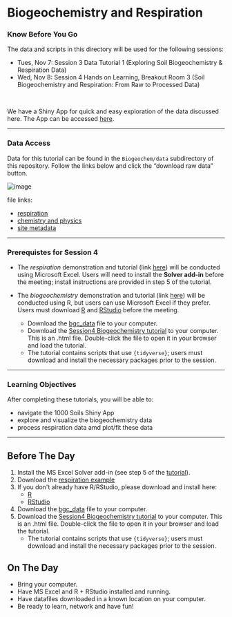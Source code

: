 Biogeochemistry and Respiration
================

### Know Before You Go

The data and scripts in this directory will be used for the following sessions:
- Tues, Nov 7: Session 3 Data Tutorial 1 (Exploring Soil Biogeochemistry & Respiration Data)
- Wed, Nov 8: Session 4 Hands on Learning, Breakout Room 3 (Soil Biogeochemistry and Respiration: From Raw to Processed Data)
<br>

We have a Shiny App for quick and easy exploration of the data discussed here. 
The App can be accessed [here](https://shinyproxy.emsl.pnnl.gov/app/1000soils).

---

### Data Access

Data for this tutorial can be found in the `Biogeochem/data` subdirectory of this repository. 
Follow the links below and click the “download raw data” button.

![image](https://github.com/EMSL-MONet/CommSciMtg_Nov23/assets/50244730/5fecb9fe-ed78-445c-984c-d69372322831)


file links:

- [respiration](https://github.com/EMSL-MONet/CommSciMtg_Nov23/blob/main/Biogeochem/data/Respiration_Raw_Data.xlsx)
- [chemistry and
  physics](https://github.com/EMSL-MONet/CommSciMtg_Nov23/blob/main/Biogeochem/data/bgc_data.csv)
- [site
  metadata](https://github.com/EMSL-MONet/CommSciMtg_Nov23/blob/main/Biogeochem/data/bgc_metadata.csv)

---

### Prerequistes for Session 4

- The _respiration_ demonstration and tutorial (link [here](https://github.com/EMSL-MONet/CommSciMtg_Nov23/blob/main/Biogeochem/Instructions%20for%20Respration%20Curve%20Fitting%20with%20Excel.docx))
will be conducted using Microsoft Excel. Users will need to install the **Solver add-in** before the meeting;
install instructions are provided in step 5 of the tutorial. 

- The _biogeochemistry_ demonstration and tutorial (link [here](https://github.com/EMSL-MONet/CommSciMtg_Nov23/blob/main/Biogeochem/session4_hands_on_tutorial_kfp.html)) will be conducted using R,
but users can use Microsoft Excel if they prefer. Users must download [R](https://cran.r-project.org/)
and [RStudio](https://posit.co/downloads/) before the meeting.
  - Download the [bgc_data](https://github.com/EMSL-MONet/CommSciMtg_Nov23/blob/main/Biogeochem/data/bgc_data.csv) file to your computer.
  - Download the [Session4 Biogeochemistry tutorial](https://github.com/EMSL-MONet/CommSciMtg_Nov23/blob/main/Biogeochem/session4_hands_on_tutorial_kfp.html) to your computer.
    This is an .html file. Double-click the file to open it in your browser and load the tutorial.
  - The tutorial contains scripts that use `{tidyverse}`; users must download and install the necessary packages prior to the session.

---

### Learning Objectives
After completing these tutorials, you will be able to:
- navigate the 1000 Soils Shiny App
- explore and visualize the biogeochemistry data
- process respiration data amd plot/fit these data 

--- 
## Before The Day

1. Install the MS Excel Solver add-in (see step 5 of the [tutorial](https://github.com/EMSL-MONet/CommSciMtg_Nov23/blob/main/Biogeochem/Instructions%20for%20Respration%20Curve%20Fitting%20with%20Excel.docx)).
2. Download the [respiration example](https://github.com/EMSL-MONet/CommSciMtg_Nov23/blob/main/Biogeochem/data/Respiration_Example.xlsx)
3. If you don't already have R/RStudio, please download and install here:
    - [R](https://cran.r-project.org/)
    -  [RStudio](https://posit.co/downloads/)
4. Download the [bgc_data](https://github.com/EMSL-MONet/CommSciMtg_Nov23/blob/main/Biogeochem/data/bgc_data.csv) file to your computer.
5. Download the [Session4 Biogeochemistry tutorial](https://github.com/EMSL-MONet/CommSciMtg_Nov23/blob/main/Biogeochem/session4_hands_on_tutorial_kfp.html) to your computer.
    This is an .html file. Double-click the file to open it in your browser and load the tutorial.
    - The tutorial contains scripts that use `{tidyverse}`; users must download and install the necessary packages prior to the session.


## On The Day
- Bring your computer.
- Have MS Excel and R + RStudio installed and running.
- Have datafiles downloaded in a known location on your computer.
- Be ready to learn, network and have fun!


